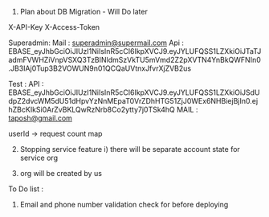 1. Plan about DB Migration - Will Do later


X-API-Key
X-Access-Token


Superadmin:
Mail : superadmin@supermail.com
Api : EBASE_eyJhbGciOiJIUzI1NiIsInR5cCI6IkpXVCJ9.eyJYLUFQSS1LZXkiOiJTaTJadmFVWHZiVnpVSXQ3TzBINldmSzVkTU5mVmd2Z2pXVTN4YnBkQWFNIn0.JB3IAj0Tup3B2VOWUN9n01QCQaUVtnxJfvrXjZVB2us


Test :
API : EBASE_eyJhbGciOiJIUzI1NiIsInR5cCI6IkpXVCJ9.eyJYLUFQSS1LZXkiOiJSdUdpZ2dvcWM5dU51dHpvYzNnMEpaT0VrZDhHTG51ZjJ0WEx6NHBiejBjIn0.ejhZBcKIkSi0ArZvBKLQwRzNrb8Co2ytty7j0TSk4hQ
MAIL : taposh@gmail.com

userId -> request count map


2. Stopping service feature
    i) there will be separate account state for service org

3. org will be created by us 


To Do list :
1. Email and phone number validation check for before deploying
